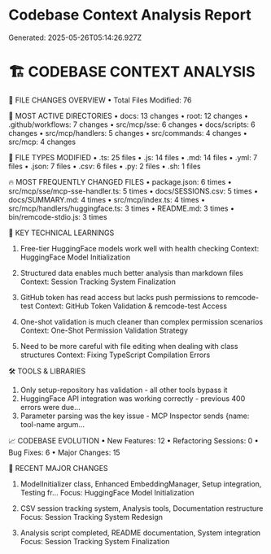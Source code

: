 # Codebase Context Analysis Report

Generated: 2025-05-26T05:14:26.927Z

🏗️  CODEBASE CONTEXT ANALYSIS
==================================================

📁 FILE CHANGES OVERVIEW
• Total Files Modified: 76

📂 MOST ACTIVE DIRECTORIES
• docs: 13 changes
• root: 12 changes
• .github/workflows: 7 changes
• src/mcp/sse: 6 changes
• docs/scripts: 6 changes
• src/mcp/handlers: 5 changes
• src/commands: 4 changes
• src/mcp: 4 changes

📄 FILE TYPES MODIFIED
• .ts: 25 files
• .js: 14 files
• .md: 14 files
• .yml: 7 files
• .json: 7 files
• .csv: 6 files
• .py: 2 files
• .sh: 1 files

🔥 MOST FREQUENTLY CHANGED FILES
• package.json: 6 times
• src/mcp/sse/mcp-sse-handler.ts: 5 times
• docs/SESSIONS.csv: 5 times
• docs/SUMMARY.md: 4 times
• src/mcp/index.ts: 4 times
• src/mcp/handlers/huggingface.ts: 3 times
• README.md: 3 times
• bin/remcode-stdio.js: 3 times

🧠 KEY TECHNICAL LEARNINGS
1. Free-tier HuggingFace models work well with health checking
   Context: HuggingFace Model Initialization

2. Structured data enables much better analysis than markdown files
   Context: Session Tracking System Finalization

3. GitHub token has read access but lacks push permissions to remcode-test
   Context: GitHub Token Validation & remcode-test Access

4. One-shot validation is much cleaner than complex permission scenarios
   Context: One-Shot Permission Validation Strategy

5. Need to be more careful with file editing when dealing with class structures
   Context: Fixing TypeScript Compilation Errors

🛠️  TOOLS & LIBRARIES
1. Only setup-repository has validation - all other tools bypass it
2. HuggingFace API integration was working correctly - previous 400 errors were due...
3. Parameter parsing was the key issue - MCP Inspector sends {name: tool-name argum...

📈 CODEBASE EVOLUTION
• New Features: 12
• Refactoring Sessions: 0
• Bug Fixes: 6
• Major Changes: 15

🚀 RECENT MAJOR CHANGES
1. ModelInitializer class, Enhanced EmbeddingManager, Setup integration, Testing fr...
   Focus: HuggingFace Model Initialization

2. CSV session tracking system, Analysis tools, Documentation restructure
   Focus: Session Tracking System Redesign

3. Analysis script completed, README documentation, System integration
   Focus: Session Tracking System Finalization
